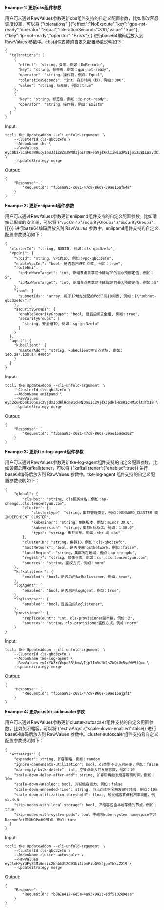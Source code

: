 **Example 1: 更新cbs组件参数**

用户可以通过RawValues参数更新cbs组件支持的自定义配置参数，比如修改容忍调度设置，可以将 {"tolerations":[{"effect":"NoExecute","key":"gpu-not-ready","operator":"Equal","tolerationSeconds":300,"value":"true"},{"key":"ip-not-ready","operator":"Exists"}]}  进行base64编码后放入到 RawValues 参数中。cbs组件支持的自定义配置参数说明如下：
```
{
  "tolerations": [
    {
      "effect": "string，效果，例如：NoExecute",
      "key": "string，标签值，例如：gpu-not-ready",
      "operator": "string，操作符，例如：Equal",
      "tolerationSeconds": "int，容忍时间（秒），例如：300",
      "value": "string，标签值，例如：true"
    },
    {
      "key": "string，标签值，例如：ip-not-ready",
      "operator": "string，操作符，例如：Exists"
    }
  ]
}
```

Input: 

```
tccli tke UpdateAddon --cli-unfold-argument  \
    --ClusterId cls-qbc3zefo \
    --AddonName cbs \
    --RawValues eyJ0b2xlcmF0aW9ucyI6W3siZWZmZWN0IjoiTm9FeGVjdXRlIiwia2V5IjoiZ3B1LW5vdC1yZWFkeSIsIm9wZXJhdG9yIjoiRXF1YWwiLCJ0b2xlcmF0aW9uU2Vjb25kcyI6MzAwLCJ2YWx1ZSI6InRydWUifSx7ImtleSI6ImlwLW5vdC1yZWFkeSIsIm9wZXJhdG9yIjoiRXhpc3RzIn1dfQ== \
    --UpdateStrategy merge
```

Output: 
```
{
    "Response": {
        "RequestId": "f55aaa93-c681-47c9-860a-59ae16af648"
    }
}
```

**Example 2: 更新eniipamd组件参数**

用户可以通过RawValues参数更新eniipamd组件支持的自定义配置参数，比如清空已配置的安全组，可以将 {"vpcCni":{"securityGroups":{"securityGroups":[]}}} 进行base64编码后放入到 RawValues 参数中。eniipamd组件支持的自定义配置参数说明如下：
```
{
  "clusterId": "string, 集群ID, 例如：cls-qbc3zefo",
  "vpcCni": {
    "vpcId": "string, VPC的ID, 例如：vpc-qbc3zefo",
    "enableVpcCni": "bool, 是否启用VPC CNI, 例如：true",
    "routeEni": {
      "ipMinWarmTarget": "int, 新增节点共享网卡辅助IP的最小预绑定值, 例如：5",
      "ipMaxWarmTarget": "int, 新增节点共享网卡辅助IP的最大预绑定值, 例如：5"
    },
    "ipam": {
      "subnetIds": "array, 用于IP地址分配的Pod子网ID列表, 例如：[\"subnet-qbc3zefo\"]"
    }, 
  	"securityGroups": {
      "enableSecurityGroups": "bool, 是否启用安全组, 例如：true",
      "securityGroups": [
        "string, 安全组ID, 例如：sg-qbc3zefo"
      ]
    }
  },
  "agent": {
    "kubeClient": {
      "masterAddr": "string, kubeClient主节点地址, 例如: 169.254.128.54:60002"
    }
  }
}
```

Input: 

```
tccli tke UpdateAddon --cli-unfold-argument  \
    --ClusterId cls-qbc3zefo \
    --AddonName eniipamd \
    --RawValues eyJ2cGNDbmkiOnsic2VjdXJpdHlHcm91cHMiOnsic2VjdXJpdHlHcm91cHMiOltdfX19 \
    --UpdateStrategy merge
```

Output: 
```
{
    "Response": {
        "RequestId": "f55aaa93-c681-47c9-860a-59ae16ade268"
    }
}
```

**Example 3: 更新tke-log-agent组件参数**

用户可以通过RawValues参数更新tke-log-agent组件支持的自定义配置参数，比如设置启用kafkalistener，可以将 {"kafkalistener":{"enabled":true}} 进行base64编码后放入到 RawValues 参数中。tke-log-agent 组件支持的自定义配置参数说明如下：
```
{
    "global": {
        "clsHost": "string, cls服务域名，例如：ap-chengdu.cls.tencentyun.com",
        "cluster": {
            "clustertype": "string，集群管理类型，例如：MANAGED_CLUSTER 或 INDEPENDENT_CLUSTER",
            "kubeminor": "string，集群版本，例如：minor 30.0",
            "kubeversion": "string，集群k8s版本，例如：1.30.0",
            "type": "string，集群类型，例如：tke 或 eks"
        },
        "clusterID": "string，集群ID，例如：cls-qbc3zefo",
        "hostNetwork": "bool，是否使用hostNetwork，例如：false",
        "localRegion": "string，集群所在地域，例如：ap-chengdu",
        "registry": "string，镜像仓库，例如：ccr.ccs.tencentyun.com",
        "sources": "string，鉴权方式，例如：norm"
    },
    "kafkalistener": {
        "enabled": "bool，是否启用kafkalistener，例如：true",
    },
    "logAgent": {
        "enabled": "bool，是否启用logAgent，例如：true",
    },
    "loglistener": {
        "enabled": "bool，是否启用loglistener",
    },
    "provisioner": {
        "replicaCount": "int，cls-provisioner副本数，例如：2",
        "sources": "string，cls-provisioner鉴权方式，例如：norm"
    }
}
```

Input: 

```
tccli tke UpdateAddon --cli-unfold-argument  \
    --ClusterId cls-qbc3zefo \
    --AddonName tke-log-agent \
    --RawValues eyJrYWZrYWxpc3RlbmVyIjp7ImVuYWJsZWQiOnRydWV9fQ== \
    --UpdateStrategy merge
```

Output: 
```
{
    "Response": {
        "RequestId": "f55aaa93-c681-47c9-860a-59ae16ajgf1"
    }
}
```

**Example 4: 更新cluster-autoscaler参数**

用户可以通过RawValues参数更新cluster-autoscaler组件支持的自定义配置参数，比如关闭缩容，可以将 {"extraArgs":{"scale-down-enabled":false}}  进行base64编码后放入到 RawValues 参数中。cluster-autoscaler组件支持的自定义配置参数说明如下：
```
{
  "extraArgs": {
    "expander": string, 扩容策略，例如：random
    "ignore-daemonsets-utilization": bool, ds类型不计入利用率，例如：false
    "max-empty-bulk-delete": int, 空节点最大并发缩容数，例如：10
    "scale-down-delay-after-add": string, 扩容后再触发缩容等待时间，例如：10m
    "scale-down-enabled": bool, 开启缩容能力，例如：false
    "scale-down-unneeded-time": string, 节点连续空闲触发缩容时间，例如：10m
    "scale-down-utilization-threshold": float, 触发缩容节点利用率阈值，例如：0.5
    "skip-nodes-with-local-storage": bool, 不缩容包含本地存储的节点，例如：true
    "skip-nodes-with-system-pods": bool 不缩容kube-system namespace下非DaemonSet管理的Pod的节点，例如：ture
  }
}
```

Input: 

```
tccli tke UpdateAddon --cli-unfold-argument  \
    --ClusterId cls-qbc3zefo \
    --AddonName cluster-autoscaler \
    --RawValues eyJleHRyYUFyZ3MiOnsic2NhbGUtZG93bi1lbmFibGVkIjpmYWxzZX19 \
    --UpdateStrategy merge
```

Output: 
```
{
    "Response": {
        "RequestId": "b0a2e412-6e5e-4a93-9a22-edf5102e9eae"
    }
}
```

